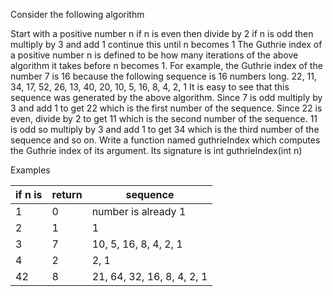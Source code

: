 Consider the following algorithm

Start with a positive number n
if n is even then divide by 2
if n is odd then multiply by 3 and add 1
continue this until n becomes 1
The Guthrie index of a positive number n is defined to be how many iterations of the above
algorithm it takes before n becomes 1.
For example, the Guthrie index of the number 7 is 16 because the following sequence is 16
numbers long.
22, 11, 34, 17, 52, 26, 13, 40, 20, 10, 5, 16, 8, 4, 2, 1
It is easy to see that this sequence was generated by the above algorithm. Since 7 is odd multiply
by 3 and add 1 to get 22 which is the first number of the sequence. Since 22 is even, divide by 2
to get 11 which is the second number of the sequence. 11 is odd so multiply by 3 and add 1 to get
34 which is the third number of the sequence and so on.
Write a function named guthrieIndex which computes the Guthrie index of its argument. Its
signature is
int guthrieIndex(int n)

Examples

| if n is | return | sequence                   |
| ------- | ------ | -------------------------- |
| 1       | 0      | number is already 1        |
| 2       | 1      | 1                          |
| 3       | 7      | 10, 5, 16, 8, 4, 2, 1      |
| 4       | 2      | 2, 1                       |
| 42      | 8      | 21, 64, 32, 16, 8, 4, 2, 1 |
